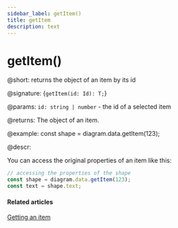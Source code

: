 ```yaml
---
sidebar_label: getItem()
title: getItem
description: text
---
```


# getItem()

@short: returns the object of an item by its id

@signature: {`getItem(id: Id): T;`}

@params:
`id: string | number` - the id of a selected item

@returns:
The object of an item.

@example:
const shape = diagram.data.getItem(123);

@descr:

You can access the original properties of an item like this:

~~~js
// accessing the properties of the shape
const shape = diagram.data.getItem(123);
const text = shape.text;
~~~

#### Related articles

[Getting an item](../../../guides/manipulating_items/#getting-an-item)

